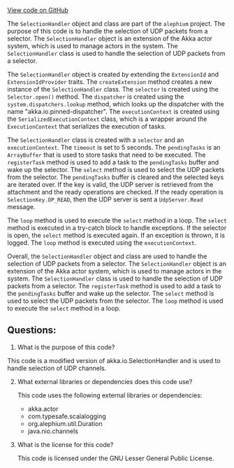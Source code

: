 [View code on GitHub](https://github.com/alephium/alephium/flow/src/main/scala/org/alephium/flow/network/udp/SelectionHandler.scala)

The `SelectionHandler` object and class are part of the `alephium` project. The purpose of this code is to handle the selection of UDP packets from a selector. The `SelectionHandler` object is an extension of the Akka actor system, which is used to manage actors in the system. The `SelectionHandler` class is used to handle the selection of UDP packets from a selector.

The `SelectionHandler` object is created by extending the `ExtensionId` and `ExtensionIdProvider` traits. The `createExtension` method creates a new instance of the `SelectionHandler` class. The `selector` is created using the `Selector.open()` method. The `dispatcher` is created using the `system.dispatchers.lookup` method, which looks up the dispatcher with the name "akka.io.pinned-dispatcher". The `executionContext` is created using the `SerializedExecutionContext` class, which is a wrapper around the `ExecutionContext` that serializes the execution of tasks.

The `SelectionHandler` class is created with a `selector` and an `executionContext`. The `timeout` is set to 5 seconds. The `pendingTasks` is an `ArrayBuffer` that is used to store tasks that need to be executed. The `registerTask` method is used to add a task to the `pendingTasks` buffer and wake up the selector. The `select` method is used to select the UDP packets from the selector. The `pendingTasks` buffer is cleared and the selected keys are iterated over. If the key is valid, the UDP server is retrieved from the attachment and the ready operations are checked. If the ready operation is `SelectionKey.OP_READ`, then the UDP server is sent a `UdpServer.Read` message.

The `loop` method is used to execute the `select` method in a loop. The `select` method is executed in a try-catch block to handle exceptions. If the selector is open, the `select` method is executed again. If an exception is thrown, it is logged. The `loop` method is executed using the `executionContext`.

Overall, the `SelectionHandler` object and class are used to handle the selection of UDP packets from a selector. The `SelectionHandler` object is an extension of the Akka actor system, which is used to manage actors in the system. The `SelectionHandler` class is used to handle the selection of UDP packets from a selector. The `registerTask` method is used to add a task to the `pendingTasks` buffer and wake up the selector. The `select` method is used to select the UDP packets from the selector. The `loop` method is used to execute the `select` method in a loop.
## Questions: 
 1. What is the purpose of this code?
   
   This code is a modified version of akka.io.SelectionHandler and is used to handle selection of UDP channels.

2. What external libraries or dependencies does this code use?
   
   This code uses the following external libraries or dependencies: 
   - akka.actor
   - com.typesafe.scalalogging
   - org.alephium.util.Duration
   - java.nio.channels
   
3. What is the license for this code?
   
   This code is licensed under the GNU Lesser General Public License.